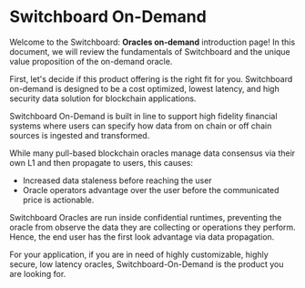 # Switchboard On-Demand

Welcome to the Switchboard: **Oracles on-demand** introduction page! In this document, we will review the fundamentals of Switchboard and the unique value proposition of the on-demand oracle.

First, let's decide if this product offering is the right fit for you.  Switchboard on-demand is designed to be a cost optimized, lowest latency, and high security data solution for blockchain applications.

Switchboard On-Demand is built in line to support high fidelity financial systems where users can specify how data from on chain or off chain sources is ingested and transformed.

While many pull-based blockchain oracles manage data consensus via their own L1 and then propagate to users, this causes:

* Increased data staleness before reaching the user
* Oracle operators advantage over the user before the communicated price is actionable.

Switchboard Oracles are run inside confidential runtimes, preventing the oracle from observe the data they are collecting or operations they perform. Hence, the end user has the first look advantage via data propagation.

For your application, if you are in need of highly customizable, highly secure, low latency oracles, Switchboard-On-Demand is the product you are looking for.
